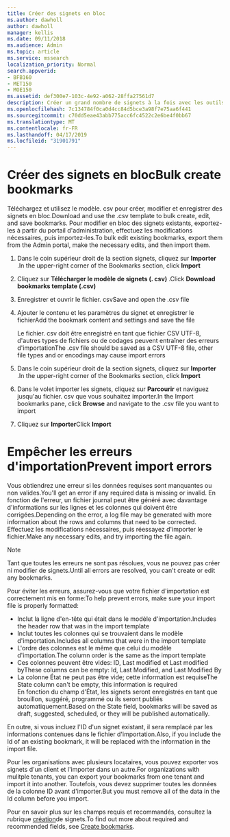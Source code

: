 ```yaml
---
title: Créer des signets en bloc
ms.author: dawholl
author: dawholl
manager: kellis
ms.date: 09/11/2018
ms.audience: Admin
ms.topic: article
ms.service: mssearch
localization_priority: Normal
search.appverid:
- BFB160
- MET150
- MOE150
ms.assetid: def300e7-103c-4e92-a062-28ffa27561d7
description: Créer un grand nombre de signets à la fois avec les outils d'importation pour le portail d'administration de Microsoft Search
ms.openlocfilehash: 7c134784f0ca0d4cc84d5bce3a98f7e75aa6f441
ms.sourcegitcommit: c70dd5eae43abb775acc6fc4522c2e6be4f0bb67
ms.translationtype: MT
ms.contentlocale: fr-FR
ms.lasthandoff: 04/17/2019
ms.locfileid: "31901791"
---
```

# <a name="bulk-create-bookmarks"></a><span data-ttu-id="e9696-103">Créer des signets en bloc</span><span class="sxs-lookup"><span data-stu-id="e9696-103">Bulk create bookmarks</span></span>

<span data-ttu-id="e9696-104">Téléchargez et utilisez le modèle. csv pour créer, modifier et enregistrer des signets en bloc.</span><span class="sxs-lookup"><span data-stu-id="e9696-104">Download and use the .csv template to bulk create, edit, and save bookmarks.</span></span> <span data-ttu-id="e9696-105">Pour modifier en bloc des signets existants, exportez-les à partir du portail d'administration, effectuez les modifications nécessaires, puis importez-les.</span><span class="sxs-lookup"><span data-stu-id="e9696-105">To bulk edit existing bookmarks, export them from the Admin portal, make the necessary edits, and then import them.</span></span>
  
1. <span data-ttu-id="e9696-106">Dans le coin supérieur droit de la section signets, cliquez sur **Importer** .</span><span class="sxs-lookup"><span data-stu-id="e9696-106">In the upper-right corner of the Bookmarks section, click **Import**</span></span>
    
2. <span data-ttu-id="e9696-107">Cliquez sur **Télécharger le modèle de signets (. csv)** .</span><span class="sxs-lookup"><span data-stu-id="e9696-107">Click **Download bookmarks template (.csv)**</span></span>
    
3. <span data-ttu-id="e9696-108">Enregistrer et ouvrir le fichier. csv</span><span class="sxs-lookup"><span data-stu-id="e9696-108">Save and open the .csv file</span></span>
    
4. <span data-ttu-id="e9696-109">Ajouter le contenu et les paramètres du signet et enregistrer le fichier</span><span class="sxs-lookup"><span data-stu-id="e9696-109">Add the bookmark content and settings and save the file</span></span>

    <span data-ttu-id="e9696-110">Le fichier. csv doit être enregistré en tant que fichier CSV UTF-8, d'autres types de fichiers ou de codages peuvent entraîner des erreurs d'importation</span><span class="sxs-lookup"><span data-stu-id="e9696-110">The .csv file should be saved as a CSV UTF-8 file, other file types and or encodings may cause import errors</span></span>
    
5. <span data-ttu-id="e9696-111">Dans le coin supérieur droit de la section signets, cliquez sur **Importer** .</span><span class="sxs-lookup"><span data-stu-id="e9696-111">In the upper-right corner of the Bookmarks section, click **Import**</span></span>
    
6. <span data-ttu-id="e9696-112">Dans le volet importer les signets, cliquez sur **Parcourir** et naviguez jusqu'au fichier. csv que vous souhaitez importer.</span><span class="sxs-lookup"><span data-stu-id="e9696-112">In the Import bookmarks pane, click **Browse** and navigate to the .csv file you want to import</span></span> 
    
7. <span data-ttu-id="e9696-113">Cliquez sur **Importer**</span><span class="sxs-lookup"><span data-stu-id="e9696-113">Click **Import**</span></span>

# <a name="prevent-import-errors"></a><span data-ttu-id="e9696-114">Empêcher les erreurs d'importation</span><span class="sxs-lookup"><span data-stu-id="e9696-114">Prevent import errors</span></span>      
<span data-ttu-id="e9696-115">Vous obtiendrez une erreur si les données requises sont manquantes ou non valides.</span><span class="sxs-lookup"><span data-stu-id="e9696-115">You'll get an error if any required data is missing or invalid.</span></span> <span data-ttu-id="e9696-116">En fonction de l'erreur, un fichier journal peut être généré avec davantage d'informations sur les lignes et les colonnes qui doivent être corrigées.</span><span class="sxs-lookup"><span data-stu-id="e9696-116">Depending on the error, a log file may be generated with more information about the rows and columns that need to be corrected.</span></span> <span data-ttu-id="e9696-117">Effectuez les modifications nécessaires, puis réessayez d'importer le fichier.</span><span class="sxs-lookup"><span data-stu-id="e9696-117">Make any necessary edits, and try importing the file again.</span></span>

> [!NOTE]
> <span data-ttu-id="e9696-118">Tant que toutes les erreurs ne sont pas résolues, vous ne pouvez pas créer ni modifier de signets.</span><span class="sxs-lookup"><span data-stu-id="e9696-118">Until all errors are resolved, you can't create or edit any bookmarks.</span></span> 

<span data-ttu-id="e9696-119">Pour éviter les erreurs, assurez-vous que votre fichier d'importation est correctement mis en forme:</span><span class="sxs-lookup"><span data-stu-id="e9696-119">To help prevent errors, make sure your import file is properly formatted:</span></span>
- <span data-ttu-id="e9696-120">Inclut la ligne d'en-tête qui était dans le modèle d'importation.</span><span class="sxs-lookup"><span data-stu-id="e9696-120">Includes the header row that was in the import template</span></span>
- <span data-ttu-id="e9696-121">Inclut toutes les colonnes qui se trouvaient dans le modèle d'importation.</span><span class="sxs-lookup"><span data-stu-id="e9696-121">Includes all columns that were in the import template</span></span>
- <span data-ttu-id="e9696-122">L'ordre des colonnes est le même que celui du modèle d'importation.</span><span class="sxs-lookup"><span data-stu-id="e9696-122">The column order is the same as the import template</span></span>
- <span data-ttu-id="e9696-123">Ces colonnes peuvent être vides: ID, Last modified et Last modified by</span><span class="sxs-lookup"><span data-stu-id="e9696-123">These columns can be empty: Id, Last Modified, and Last Modified By</span></span>
- <span data-ttu-id="e9696-124">La colonne État ne peut pas être vide; cette information est requise</span><span class="sxs-lookup"><span data-stu-id="e9696-124">The State column can't be empty, this information is required</span></span>  
<span data-ttu-id="e9696-125">En fonction du champ d'État, les signets seront enregistrés en tant que brouillon, suggéré, programmé ou ils seront publiés automatiquement.</span><span class="sxs-lookup"><span data-stu-id="e9696-125">Based on the State field, bookmarks will be saved as draft, suggested, scheduled, or they will be published automatically.</span></span>

<span data-ttu-id="e9696-126">En outre, si vous incluez l'ID d'un signet existant, il sera remplacé par les informations contenues dans le fichier d'importation.</span><span class="sxs-lookup"><span data-stu-id="e9696-126">Also, if you include the Id of an existing bookmark, it will be replaced with the information in the import file.</span></span>

<span data-ttu-id="e9696-127">Pour les organisations avec plusieurs locataires, vous pouvez exporter vos signets d'un client et l'importer dans un autre.</span><span class="sxs-lookup"><span data-stu-id="e9696-127">For organizations with mulitple tenants, you can export your bookmarks from one tenant and import it into another.</span></span> <span data-ttu-id="e9696-128">Toutefois, vous devez supprimer toutes les données de la colonne ID avant d'importer.</span><span class="sxs-lookup"><span data-stu-id="e9696-128">But you must remove all of the data in the Id column before you import.</span></span>

<span data-ttu-id="e9696-129">Pour en savoir plus sur les champs requis et recommandés, consultez la rubrique [création](create-bookmarks.md)de signets.</span><span class="sxs-lookup"><span data-stu-id="e9696-129">To find out more about required and recommended fields, see [Create bookmarks](create-bookmarks.md).</span></span>

